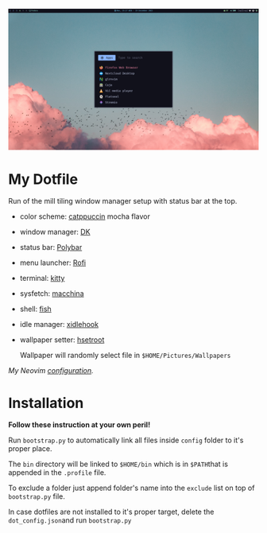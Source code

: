 ![desktop](./desktop.png)

# My Dotfile

Run of the mill tiling window manager setup with status bar at the top.

- color scheme: [catppuccin](https://github.com/catppuccin/catppuccin) mocha flavor

- window manager: [DK](https://bitbucket.org/natemaia/dk)

- status bar: [Polybar](https://github.com/polybar/polybar/)

- menu launcher: [Rofi](https://github.com/davatorium/rofi/)

- terminal: [kitty](https://sw.kovidgoyal.net/kitty/)

- sysfetch: [macchina](https://github.com/Macchina-CLI/macchina)

- shell: [fish](https://fishshell.com)

- idle manager: [xidlehook](https://github.com/jD91mZM2/xidlehook)

- wallpaper setter: [hsetroot](https://github.com/himdel/hsetroot)
  
  Wallpaper will randomly select file in `$HOME/Pictures/Wallpapers`

*My Neovim [configuration](https://github.com/GazDuckington/nvim).*

# Installation

**Follow these instruction at your own peril!**

Run `bootstrap.py` to automatically link all files inside `config` folder to it's proper place.

The `bin` directory will be linked to `$HOME/bin` which is in `$PATH`that is appended in the `.profile` file.

To exclude a folder just append folder's name into the `exclude` list on top of `bootstrap.py` file.

In case dotfiles are not installed to it's proper target, delete the `dot_config.json`and run `bootstrap.py`
